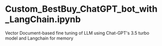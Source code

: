 # Custom_BestBuy_ChatGPT_bot_with_LangChain.ipynb
Vector Document-based fine tuning of LLM using Chat-GPT's 3.5 turbo model and Langchain for memory
